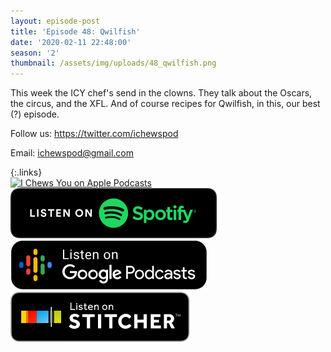 ```yaml
---
layout: episode-post
title: 'Episode 48: Qwilfish'
date: '2020-02-11 22:48:00'
season: '2'
thumbnail: /assets/img/uploads/48_qwilfish.png
---
```

This week the ICY chef's send in the clowns. They talk about the Oscars, the circus, and the XFL. And of course recipes for Qwilfish, in this, our best (?) episode. 

Follow us: https://twitter.com/ichewspod

Email: ichewspod@gmail.com

{:.links}  
[![I Chews You on Apple Podcasts](https://linkmaker.itunes.apple.com/en-us/badge-lrg.svg?releaseDate=2019-04-16T00:00:00Z&kind=podcast&bubble=podcasts)](https://podcasts.apple.com/us/podcast/48-qwilfish/id1455409177?i=1000465277721)  [![I Chews You on Spotify](/assets/img/uploads/spotify-badge-button.svg)](https://open.spotify.com/episode/4PCqtOYMFSxxEffWBakL0Q)  [![I Chews You on Google Podcasts](/assets/img/uploads/google-podcasts-badge-button.svg)](https://podcasts.google.com/?feed=aHR0cHM6Ly9pY2hld3N5b3UubGlic3luLmNvbS9yc3M&episode=MjRiZjVhNDQtNjEyNi00ZTRlLTk1MWEtMmZiNjhlMDJhMTFl&ved=0CAIQkfYCahcKEwiAooKi5snnAhUAAAAAHQAAAAAQAQ)  [![I Chews You on Stitcher](/assets/img/uploads/stitcher-badge-button.svg)](https://stitcher.com/s?eid=67263507)
